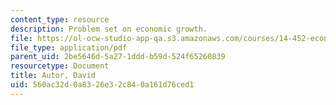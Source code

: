 ```yaml
---
content_type: resource
description: Problem set on economic growth.
file: https://ol-ocw-studio-app-qa.s3.amazonaws.com/courses/14-452-economic-growth-fall-2016/560ac32d0a8326e32c840a161d76ced1_MIT14_452F16_pset4.pdf
file_type: application/pdf
parent_uid: 2be5646d-5a27-1ddd-b59d-524f65260839
resourcetype: Document
title: Autor, David
uid: 560ac32d-0a83-26e3-2c84-0a161d76ced1
---
```

